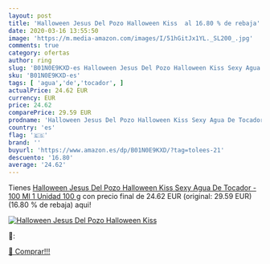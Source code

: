 ```yaml
---
layout: post
title: 'Halloween Jesus Del Pozo Halloween Kiss  al 16.80 % de rebaja'
date: 2020-03-16 13:55:50
image: 'https://m.media-amazon.com/images/I/51hGitJx1YL._SL200_.jpg'
comments: true
category: ofertas
author: ring
slug: 'B01N0E9KXD-es Halloween Jesus Del Pozo Halloween Kiss Sexy Agua De...'
sku: 'B01N0E9KXD-es'
tags: [ 'agua','de','tocador', ]
actualPrice: 24.62 EUR
currency: EUR
price: 24.62
comparePrice: 29.59 EUR
prodname: 'Halloween Jesus Del Pozo Halloween Kiss Sexy Agua De Tocador - 100 Ml 1 Unidad 100 g'
country: 'es'
flag: '🇪🇸'
brand: ''
buyurl: 'https://www.amazon.es/dp/B01N0E9KXD/?tag=tolees-21'
descuento: '16.80'
average: '24.62'
---
```


Tienes [Halloween Jesus Del Pozo Halloween Kiss Sexy Agua De Tocador - 100 Ml 1 Unidad 100 g](https://www.amazon.es/dp/B01N0E9KXD/?tag=tolees-21) con precio final de  24.62 EUR (original: 29.59 EUR) (16.80 %  de rebaja) aqui!

[![Halloween Jesus Del Pozo Halloween Kiss ](https://m.media-amazon.com/images/I/51hGitJx1YL._SL200_.jpg)](https://www.amazon.es/dp/B01N0E9KXD/?tag=tolees-21)

🔎:


[🛒 Comprar!!!](https://www.amazon.es/dp/B01N0E9KXD/?tag=tolees-21)
